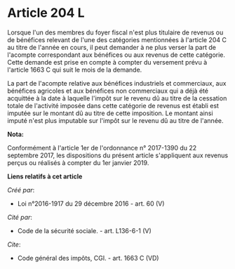 # Article 204 L

Lorsque l'un des membres du foyer fiscal n'est plus titulaire de revenus ou de bénéfices relevant de l'une des catégories
mentionnées à l'article 204 C au titre de l'année en cours, il peut demander à ne plus verser la part de l'acompte
correspondant aux bénéfices ou aux revenus de cette catégorie. Cette demande est prise en compte à compter du versement prévu
à l'article 1663 C qui suit le mois de la demande.

La part de l'acompte relative aux bénéfices industriels et commerciaux, aux bénéfices agricoles et aux bénéfices non
commerciaux qui a déjà été acquittée à la date à laquelle l'impôt sur le revenu dû au titre de la cessation totale de
l'activité imposée dans cette catégorie de revenus est établi est imputée sur le montant dû au titre de cette imposition. Le
montant ainsi imputé n'est plus imputable sur l'impôt sur le revenu dû au titre de l'année.

**Nota:**

Conformément à l'article 1er de l'ordonnance n° 2017-1390 du 22 septembre 2017, les dispositions du présent article
s'appliquent aux revenus perçus ou réalisés à compter du 1er janvier 2019.

**Liens relatifs à cet article**

_Créé par_:

  - Loi n°2016-1917 du 29 décembre 2016 - art. 60 (V)

_Cité par_:

  - Code de la sécurité sociale. - art. L136-6-1 (V)

_Cite_:

  - Code général des impôts, CGI. - art. 1663 C (VD)
